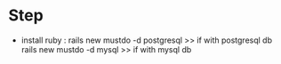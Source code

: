 # Step

- install ruby : 
rails new mustdo -d postgresql  >> if with postgresql db
rails new mustdo -d mysql >> if with mysql db
